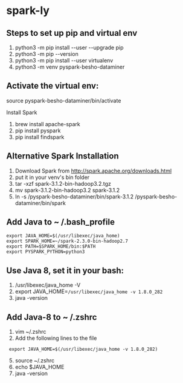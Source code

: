 # spark-ly

## Steps to set up pip and virtual env
1. python3 -m pip install --user --upgrade pip
2. python3 -m pip --version
3. python3 -m pip install --user virtualenv
4. python3 -m venv pyspark-besho-dataminer

## Activate the virtual env:
source pyspark-besho-dataminer/bin/activate

Install Spark
1. brew install apache-spark
2. pip install pyspark
3. pip install findspark

## Alternative Spark Installation

1. Download Spark from http://spark.apache.org/downloads.html
2. put it in your venv's bin folder
3. tar -xzf spark-3.1.2-bin-hadoop3.2.tgz
4. mv spark-3.1.2-bin-hadoop3.2 spark-3.1.2
5. ln -s /pyspark-besho-dataminer/bin/spark-3.1.2 /pyspark-besho-dataminer/bin/spark

## Add Java to ~ /.bash_profile
```
export JAVA_HOME=$(/usr/libexec/java_home)
export SPARK_HOME=~/spark-2.3.0-bin-hadoop2.7
export PATH=$SPARK_HOME/bin:$PATH
export PYSPARK_PYTHON=python3
```

## Use Java 8, set it in your bash:
1. /usr/libexec/java_home -V
2. export JAVA_HOME=`/usr/libexec/java_home -v 1.8.0_282`
3. java -version 

## Add Java-8 to ~ /.zshrc 
1. vim ~/.zshrc 
2. Add the following lines to the file
 ```
  export JAVA_HOME=$(/usr/libexec/java_home -v 1.8.0_282)
 ```
5. source ~/.zshrc
6. echo $JAVA_HOME
7. java -version
